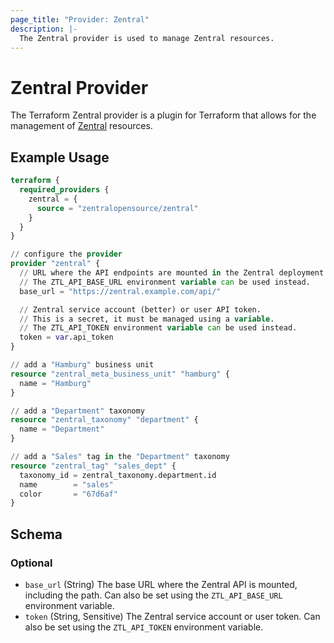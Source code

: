 ```yaml
---
page_title: "Provider: Zentral"
description: |-
  The Zentral provider is used to manage Zentral resources.  
---
```


# Zentral Provider

The Terraform Zentral provider is a plugin for Terraform that allows for the
management of [Zentral](https://github.com/zentralopensource/zentral/) resources.

## Example Usage

```terraform
terraform {
  required_providers {
    zentral = {
      source = "zentralopensource/zentral"
    }
  }
}

// configure the provider
provider "zentral" {
  // URL where the API endpoints are mounted in the Zentral deployment.
  // The ZTL_API_BASE_URL environment variable can be used instead.
  base_url = "https://zentral.example.com/api/"

  // Zentral service account (better) or user API token.
  // This is a secret, it must be managed using a variable.
  // The ZTL_API_TOKEN environment variable can be used instead.
  token = var.api_token
}

// add a "Hamburg" business unit
resource "zentral_meta_business_unit" "hamburg" {
  name = "Hamburg"
}

// add a "Department" taxonomy
resource "zentral_taxonomy" "department" {
  name = "Department"
}

// add a "Sales" tag in the "Department" taxonomy
resource "zentral_tag" "sales_dept" {
  taxonomy_id = zentral_taxonomy.department.id
  name        = "sales"
  color       = "67d6af"
}
``` 

<!-- schema generated by tfplugindocs -->
## Schema

### Optional

- `base_url` (String) The base URL where the Zentral API is mounted, including the path. Can also be set using the `ZTL_API_BASE_URL` environment variable.
- `token` (String, Sensitive) The Zentral service account or user token. Can also be set using the `ZTL_API_TOKEN` environment variable.
